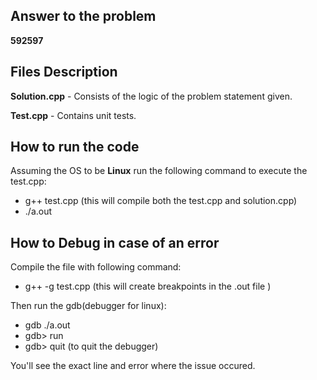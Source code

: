 ## Answer to the problem

**592597**

## Files Description

**Solution.cpp** - Consists of the logic of the problem statement given.

**Test.cpp** - Contains unit tests.

## How to run the code

Assuming the OS to be **Linux** run the following command to execute the test.cpp:
- g++ test.cpp (this will compile both the test.cpp and solution.cpp)
- ./a.out

## How to Debug in case of an error

Compile the file with following command: 
- g++ -g test.cpp (this will create breakpoints in the .out file )

Then run the gdb(debugger for linux):
- gdb ./a.out 
- gdb> run
- gdb> quit (to quit the debugger)

You'll see the exact line and error where the issue occured.
